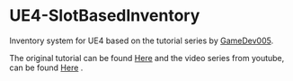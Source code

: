 # UE4-SlotBasedInventory

Inventory system for UE4 based on the tutorial series by [GameDev005](https://forums.unrealengine.com/member.php?512781-GameDev005).

The original tutorial can be found [Here](https://forums.unrealengine.com/showthread.php?121268-Complex-slot-based-inventory-system) 
and the video series from youtube, can be found [Here](https://www.youtube.com/playlist?list=PLmKKTERcjTPKEPl0nk48Tpmj-iWmzqo_Q) .